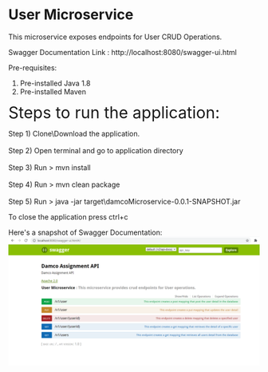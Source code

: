 # User Microservice
This microservice exposes endpoints for User CRUD Operations.

Swagger Documentation Link : http://localhost:8080/swagger-ui.html

Pre-requisites:
1) Pre-installed Java 1.8
2) Pre-installed Maven

<font size="6"> Steps to run the application: </font> 

Step 1) Clone\Download the application.
\
\
Step 2) Open terminal and go to application directory
\
\
Step 3) Run > mvn install
\
\
Step 4) Run > mvn clean package
\
\
Step 5) Run > java -jar target\damcoMicroservice-0.0.1-SNAPSHOT.jar

To close the application press ctrl+c

Here's a snapshot of Swagger Documentation:
![image info](./SwaggwrUi.PNG)

